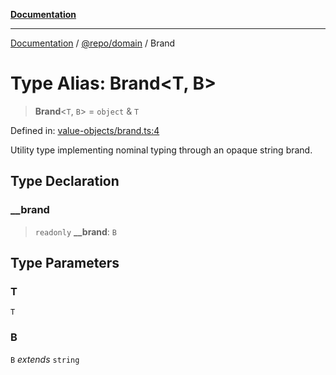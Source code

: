 [**Documentation**](../../../README.md)

***

[Documentation](../../../README.md) / [@repo/domain](../README.md) / Brand

# Type Alias: Brand\<T, B\>

> **Brand**\<`T`, `B`\> = `object` & `T`

Defined in: [value-objects/brand.ts:4](https://github.com/o3osatoshi/experiment/blob/f1d231870a1d13a36a9ead236d22edc1fb9797dd/packages/domain/src/value-objects/brand.ts#L4)

Utility type implementing nominal typing through an opaque string brand.

## Type Declaration

### \_\_brand

> `readonly` **\_\_brand**: `B`

## Type Parameters

### T

`T`

### B

`B` *extends* `string`
